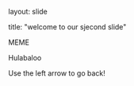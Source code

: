 layout: slide

title: "welcome to our sjecond slide"

MEME

Hulabaloo

Use the left arrow to go back!
